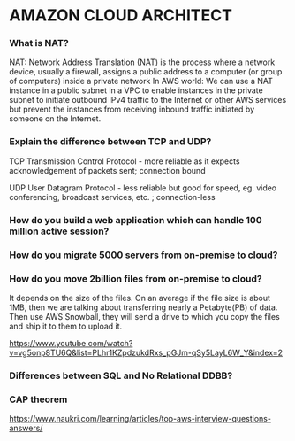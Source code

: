 # AMAZON CLOUD ARCHITECT 

### What is NAT?

NAT: Network Address Translation (NAT) is the process where a network device, usually a firewall, assigns a public address to a computer (or group of computers) inside a private network
In AWS world:
We can use a NAT instance in a public subnet in a VPC to enable instances in the private subnet to initiate outbound IPv4 traffic to the Internet or other AWS services but prevent the instances from receiving inbound traffic initiated by someone on the Internet.

### Explain the difference between TCP and UDP?

TCP Transmission Control Protocol - more reliable as it expects acknowledgement of packets sent; connection bound

UDP User Datagram Protocol - less reliable but good for speed, eg. video conferencing, broadcast services, etc. ; connection-less


### How do you build a web application which can handle 100 million active session?

### How do you migrate 5000 servers from on-premise to cloud?

### How do you move 2billion files from on-premise to cloud?

It depends on the size of the files. On an average if the file size is about 1MB, then we are talking about transferring nearly a Petabyte(PB) of data. Then use AWS Snowball, they will send a drive to which you copy the files and ship it to them to upload it.

https://www.youtube.com/watch?v=vg5onp8TU6Q&list=PLhr1KZpdzukdRxs_pGJm-qSy5LayL6W_Y&index=2

### Differences between SQL and No Relational DDBB?

### CAP theorem

https://www.naukri.com/learning/articles/top-aws-interview-questions-answers/
